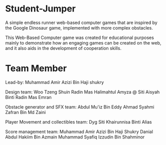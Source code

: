 # Student-Jumper

A simple endless runner web-based computer games that are inspired by the Google Dinosaur game, implemented with more complex obstacles.

This Web-Based Computer game was created for educational purposes mainly to demonstrate how an engaging games can be created on the web, and it also aids in the development of cooperation skills.

# Team Member
Lead-by:
Muhammad Amir Azizi Bin Haji shukry

Design team:
Woo Tzeng Shuin
Radin Mas Halimahtul Amyza @ Siti Aisyah Binti Radin Mas Emran

Obstacle generator and SFX team:
Abdul Mu'iz Bin Eddy
Ahmad Syahmi Zafran Bin Md Zaini

Player Movement and collectibles team:
Dyg Siti Khairunnisa Binti Alias

Score management team:
Muhammad Amir Azizi Bin Haji Shukry
Danial Abdul Hakiim Bin Azmain
Muhammad Syafiq Izzudin Bin Shahminor

